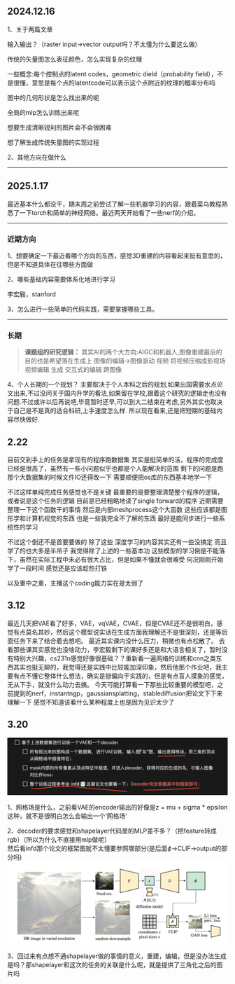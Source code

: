 ## 2024.12.16

1、关于两篇文章

输入输出？（raster input->vector output吗？不太懂为什么要这么做）

传统的矢量图怎么表征颜色，怎么实现复杂的纹理

一些概念:每个控制点的latent codes，geometric dield（probability field），不是很懂，意思是每个点的latentcode可以表示这个点附近的纹理的概率分布吗

图中的几何形状是怎么找出来的呢

全局的mlp怎么训练出来呢

想要生成清晰锐利的图片会不会很困难

想了解生成传统矢量图的实现过程

2、其他方向在做什么

---

## 2025.1.17

最近基本什么都没干，期末周之前尝试了解一些机器学习的内容，跟着菜鸟教程熟悉了一下torch和简单的神经网络。最近两天开始看了一些nerf的介绍。

---
### 近期方向

1、想要确定一下最近看哪个方向的东西，感觉3D重建的内容看起来挺有意思的，但是不知道具体在往哪些方面做

2、哪些基础内容需要体系化地进行学习

李宏毅，stanford

3、怎么进行一些简单的代码实践，需要掌握哪些工具。

---
### 长期

>**课题组的研究逻辑：**
>其实AI的两个大方向:AIGC和机器人,图像重建最后的目的也是希望落在生成上
>图像的编辑->图像驱动
>视频 将视频压缩成影视场 视频编辑
>生成 
>交互式的编辑 跨图像

4、个人长期的一个规划？
主要取决于个人本科之后的规划,如果出国需要水点论文出来,不过没问关于国内升学的看法,如果留在学校,跟着这个研究的逻辑走也没有问题.不过或许以后再说吧,毕竟暂时还早,可以到大二结束在考虑,另外其实也取决于自己是不是真的适合科研,上手速度怎么样.
所以现在看来,还是把短期的基础内容尽快做好.

## 2.22

目前交到手上的任务是拿现有的程序跑数据集 
其实是挺简单的活，程序的完成度已经是很高了，虽然有一些小问题似乎也都是个人能解决的范围
剩下的问题是跑那个大数据集的时候文件IO还得改一下
需要顺便把os库的东西基本地学一下

不过这样单纯完成任务感觉也不是关键
最重要的是要整理清楚整个程序的逻辑，或者说是这个任务的逻辑
目前是已经粗略地读了single forward的程序 
近期需要整理一下这个函数干的事情 然后是内部meshprocess这个大函数
这些应该都是图形学和计算机视觉的东西 也是一些我完全不了解的东西 最好是能同步进行一些系统性的学习

不过这个倒还不是首要要做的 除了这些 深度学习的内容其实还有一些没搞定 而且学了的也大多是半吊子 我觉得除了上述的一些基本功 这些模型的学习倒是不能落下，虽然在实际工程中未必有很大占比，但是如果不懂就会很难受
何况刚刚开始学了一段时间 感觉还是应该趁热打铁

以及重中之重，主播这个coding能力实在是太弱了

## 3.12

最近几天把VAE看了好多，VAE，vqVAE，CVAE，但是CVAE还不是很明白，感觉有点莫名其妙，然后这个模型说实话在生成方面我理解还不是很深刻，还是等后面任务下来了结合着去想吧。
最近其实课内没什么压力，稍微也有点松散了。
去看那些课其实感觉也没啥动力，李宏毅剩下的课好多还是和大语言相关了，暂时没有特别大兴趣，cs231n感觉好像很基础？？重新看一遍网络的训练和cnn之类东西其实也挺无聊的，我觉得还是实践中比较能加深印象，然后他那个作业吧，我主要有点不懂它整体什么想法，确实是挺偏向于实践的，但是有点盲人摸象的感觉，无从下手，就没什么动力去搞。
今天可能打算看一下那些比较重要的模型吧，之前提到的nerf，instantngp，gaussiansplatting，stablediffusion把论文下下来理解一下
感觉不知道该看什么某种程度上也是因为见识太少了

## 3.20

![alt text](<./image/p3.png>)

1、网格场是什么，之前看VAE的encoder输出的好像是z = mu + sigma * epsilon这种，就不是很明白怎么会输出一个‘网格场’

2、decoder的要求感觉和shapelayer代码里的MLP差不多？（把feature转成rgb）（所以为什么不直接用mlp做呢）  
然后看infd那个论文的框架图就不太懂要参照哪部分(是后面$\phi$->CLIF->output的部分吗)
![alt text](<./image/p4.png>)

3、回过来有点想不通shapelayer做的事情的意义，重建，编辑，但是没办法生成是吗？那shapelayer和这次的任务的关联是什么呢，就是提供了三角化之后的图片吗

